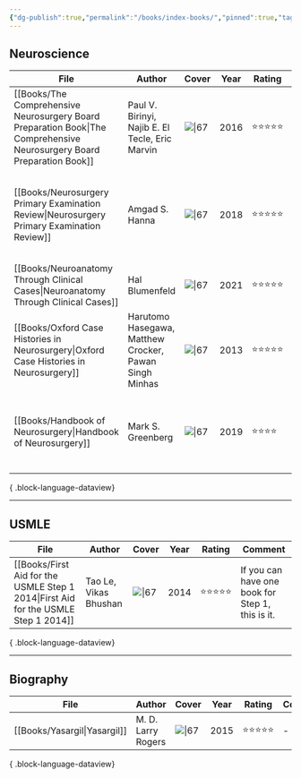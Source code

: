 ```yaml
---
{"dg-publish":true,"permalink":"/books/index-books/","pinned":true,"tags":["book","index"],"created":"2023-11-03T21:15:01.722-07:00","updated":"2023-11-05T18:11:05.187-08:00"}
---
```



## Neuroscience

| File                                                                                                                      | Author                                                 | Cover                                                                                                                    | Year | Rating     | Comment                                                                              |
| ------------------------------------------------------------------------------------------------------------------------- | ------------------------------------------------------ | ------------------------------------------------------------------------------------------------------------------------ | ---- | ---------- | ------------------------------------------------------------------------------------ |
| [[Books/The Comprehensive Neurosurgery Board Preparation Book\|The Comprehensive Neurosurgery Board Preparation Book]] | Paul V. Birinyi, Najib E. El Tecle, Eric Marvin        | ![\|67](http://books.google.com/books/content?id=U32fDAAAQBAJ&printsec=frontcover&img=1&zoom=1&edge=curl&source=gbs_api) | 2016 | ⭐️⭐️⭐️⭐️⭐️ | Excellent Q&A book, recommend for early stage knowledge accumulation.                |
| [[Books/Neurosurgery Primary Examination Review\|Neurosurgery Primary Examination Review]]                             | Amgad S. Hanna                                         | ![\|67](http://books.google.com/books/content?id=wtB-DwAAQBAJ&printsec=frontcover&img=1&zoom=1&edge=curl&source=gbs_api) | 2018 | ⭐️⭐️⭐️⭐️⭐️ | Q&A review book with excellent diagrams and tables, recommend for late stage review. |
| [[Books/Neuroanatomy Through Clinical Cases\|Neuroanatomy Through Clinical Cases]]                                     | Hal Blumenfeld                                         | ![\|67](http://books.google.com/books/content?id=PgdTzQEACAAJ&printsec=frontcover&img=1&zoom=1&source=gbs_api)           | 2021 | ⭐️⭐️⭐️⭐️⭐️ | The best neuroanatomy book.                                                          |
| [[Books/Oxford Case Histories in Neurosurgery\|Oxford Case Histories in Neurosurgery]]                                 | Harutomo Hasegawa, Matthew Crocker, Pawan Singh Minhas | ![\|67](http://books.google.com/books/content?id=y9H8OzM3niUC&printsec=frontcover&img=1&zoom=1&edge=curl&source=gbs_api) | 2013 | ⭐️⭐️⭐️⭐️⭐️ | Excellent introduction book to clinical neurosurgery cases.                          |
| [[Books/Handbook of Neurosurgery\|Handbook of Neurosurgery]]                                                           | Mark S. Greenberg                                      | ![\|67](http://books.google.com/books/content?id=Jc_LDwAAQBAJ&printsec=frontcover&img=1&zoom=1&edge=curl&source=gbs_api) | 2019 | ⭐️⭐️⭐️⭐️   | In the era of the Internet, the value of this book has been drastically depreciated. |

{ .block-language-dataview}

---

## USMLE

| File                                                                                  | Author                | Cover                                                                                                          | Year | Rating     | Comment                                          |
| ------------------------------------------------------------------------------------- | --------------------- | -------------------------------------------------------------------------------------------------------------- | ---- | ---------- | ------------------------------------------------ |
| [[Books/First Aid for the USMLE Step 1 2014\|First Aid for the USMLE Step 1 2014]] | Tao Le, Vikas Bhushan | ![\|67](http://books.google.com/books/content?id=0TZPAgAAQBAJ&printsec=frontcover&img=1&zoom=1&source=gbs_api) | 2014 | ⭐️⭐️⭐️⭐️⭐️ | If you can have one book for Step 1, this is it. |

{ .block-language-dataview}


---

## Biography

| File                            | Author             | Cover                                                                                                          | Year | Rating     | Comment |
| ------------------------------- | ------------------ | -------------------------------------------------------------------------------------------------------------- | ---- | ---------- | ------- |
| [[Books/Yasargil\|Yasargil]] | M. D. Larry Rogers | ![\|67](http://books.google.com/books/content?id=DC36sgEACAAJ&printsec=frontcover&img=1&zoom=1&source=gbs_api) | 2015 | ⭐️⭐️⭐️⭐️⭐️ | \-      |

{ .block-language-dataview}
